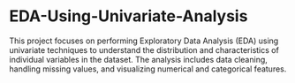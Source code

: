 # EDA-Using-Univariate-Analysis
This project focuses on performing Exploratory Data Analysis (EDA) using univariate techniques to understand the distribution and characteristics of individual variables in the dataset. The analysis includes data cleaning, handling missing values, and visualizing numerical and categorical features.
